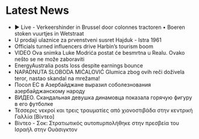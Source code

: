 # Latest News
-  ▶ Live - Verkeershinder in Brussel door colonnes tractoren • Boeren stoken vuurtjes in Wetstraat
-  U prodaji ulaznice za prvenstveni susret Hajduk - Istra 1961
-  Officials turned influencers drive Harbin’s tourism boom
-  VIDEO Ova snimka Luke Modrića postat će besmrtna u Realu. Ovako nešto se ne može zaboraviti
-  EnergyAustralia posts loss despite earnings bounce
-  NAPADNUTA SLOBODA MIĆALOVIĆ Glumica zbog ovih reči doživela teror, nastao skandal na mrežama!
-  Посол ЕС в Азербайджане выразил соболезнования азербайджанскому народу
-  ВИДЕО. Скандальная девушка динамовца показала горячую фигуру в его футболке
-  Τέσσερις νεκροί και τρεις τραυματίες από χιονοστιβάδα στην κεντρική Γαλλία [Βίντεο]
-  Βίντεο - Σοκ: Στρατιωτικός αυτοπυρπολήθηκε στην πρεσβεία του Ισραήλ στην Ουάσιγκτον
